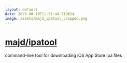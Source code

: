 ```yaml
---
layout: default
date: 2025-08-10T11:31:44.713624
image: assets/majd_ipatool_cropped.png
---
```


# [majd/ipatool](https://github.com/majd/ipatool)

command-line tool for downloading iOS App Store ipa files
